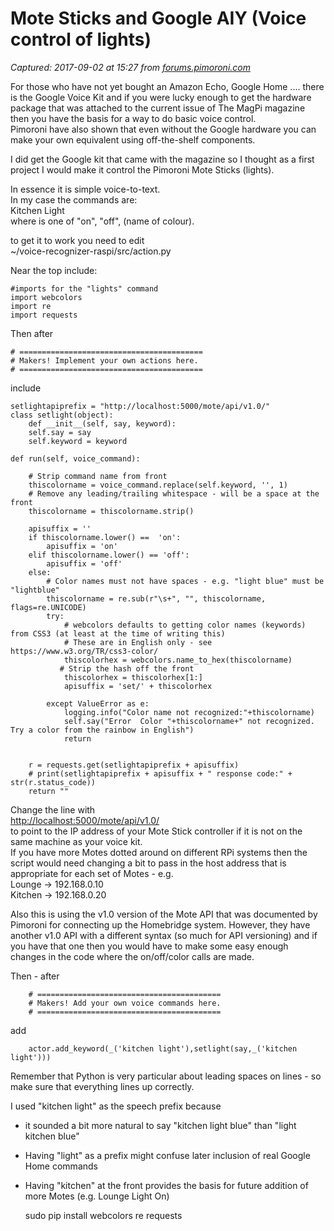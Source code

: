 # Mote Sticks and Google AIY (Voice control of lights)

_Captured: 2017-09-02 at 15:27 from [forums.pimoroni.com](http://forums.pimoroni.com/t/mote-sticks-and-google-aiy-voice-control-of-lights/4790)_

For those who have not yet bought an Amazon Echo, Google Home .... there is the Google Voice Kit and if you were lucky enough to get the hardware package that was attached to the current issue of The MagPi magazine then you have the basis for a way to do basic voice control.  
Pimoroni have also shown that even without the Google hardware you can make your own equivalent using off-the-shelf components.

I did get the Google kit that came with the magazine so I thought as a first project I would make it control the Pimoroni Mote Sticks (lights).

In essence it is simple voice-to-text.  
In my case the commands are:  
Kitchen Light   
where is one of "on", "off", (name of colour).

to get it to work you need to edit   
~/voice-recognizer-raspi/src/action.py

Near the top include:
    
    
    #imports for the "lights" command
    import webcolors
    import re
    import requests

Then after
    
    
    # =========================================
    # Makers! Implement your own actions here.
    # =========================================

include
    
    
    setlightapiprefix = "http://localhost:5000/mote/api/v1.0/"
    class setlight(object):
        def __init__(self, say, keyword):
        self.say = say
        self.keyword = keyword
    
    def run(self, voice_command):
    
        # Strip command name from front
        thiscolorname = voice_command.replace(self.keyword, '', 1)
        # Remove any leading/trailing whitespace - will be a space at the front
        thiscolorname = thiscolorname.strip()
    
        apisuffix = ''
        if thiscolorname.lower() ==  'on':
            apisuffix = 'on'
        elif thiscolorname.lower() == 'off':
            apisuffix = 'off'
        else:
            # Color names must not have spaces - e.g. "light blue" must be "lightblue"
            thiscolorname = re.sub(r"\s+", "", thiscolorname, flags=re.UNICODE)
            try:
                # webcolors defaults to getting color names (keywords) from CSS3 (at least at the time of writing this)
                # These are in English only - see https://www.w3.org/TR/css3-color/
                thiscolorhex = webcolors.name_to_hex(thiscolorname)
               # Strip the hash off the front
                thiscolorhex = thiscolorhex[1:]
                apisuffix = 'set/' + thiscolorhex
    
            except ValueError as e:
                logging.info("Color name not recognized:"+thiscolorname)
                self.say("Error  Color "+thiscolorname+" not recognized. Try a color from the rainbow in English")
                return
    
    
        r = requests.get(setlightapiprefix + apisuffix)
        # print(setlightapiprefix + apisuffix + " response code:" + str(r.status_code))
        return ""

Change the line with  
<http://localhost:5000/mote/api/v1.0/>  
to point to the IP address of your Mote Stick controller if it is not on the same machine as your voice kit.  
If you have more Motes dotted around on different RPi systems then the script would need changing a bit to pass in the host address that is appropriate for each set of Motes - e.g.  
Lounge -> 192.168.0.10  
Kitchen -> 192.168.0.20

Also this is using the v1.0 version of the Mote API that was documented by Pimoroni for connecting up the Homebridge system. However, they have another v1.0 API with a different syntax (so much for API versioning) and if you have that one then you would have to make some easy enough changes in the code where the on/off/color calls are made.

Then - after
    
    
        # =========================================
        # Makers! Add your own voice commands here.
        # =========================================

add
    
    
        actor.add_keyword(_('kitchen light'),setlight(say,_('kitchen light')))

Remember that Python is very particular about leading spaces on lines - so make sure that everything lines up correctly.

I used "kitchen light" as the speech prefix because  
* it sounded a bit more natural to say "kitchen light blue" than "light kitchen blue"  
* Having "light" as a prefix might confuse later inclusion of real Google Home commands  
* Having "kitchen" at the front provides the basis for future addition of more Motes (e.g. Lounge Light On)
    
    
    sudo pip install webcolors re requests
